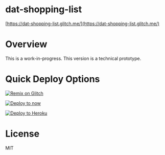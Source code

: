 # dat-shopping-list

[https://dat-shopping-list.glitch.me/](https://dat-shopping-list.glitch.me/)

# Overview

This is a work-in-progress. This version is a technical prototype.

# Quick Deploy Options

[![Remix on Glitch](https://cdn.glitch.com/2703baf2-b643-4da7-ab91-7ee2a2d00b5b%2Fremix-button.svg)](https://glitch.com/edit/#!/import/github/jimpick/dat-shopping-list)

[![Deploy to now](https://deploy.now.sh/static/button.svg)](https://deploy.now.sh/?repo=https://github.com/jimpick/dat-shopping-list)

[![Deploy to Heroku](https://www.herokucdn.com/deploy/button.svg)](https://heroku.com/deploy)

# License

MIT
